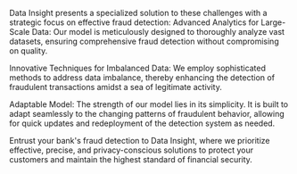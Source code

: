 Data Insight presents a specialized solution to these challenges with a strategic focus on effective fraud detection:
Advanced Analytics for Large-Scale Data: Our model is meticulously designed to thoroughly analyze vast datasets, ensuring comprehensive fraud detection without compromising on quality.

Innovative Techniques for Imbalanced Data: We employ sophisticated methods to address data imbalance, thereby enhancing the detection of fraudulent transactions amidst a sea of legitimate activity.

Adaptable Model: The strength of our model lies in its simplicity. It is built to adapt seamlessly to the changing patterns of fraudulent behavior, allowing for quick updates and redeployment of the detection system as needed.

Entrust your bank's fraud detection to Data Insight, where we prioritize effective, precise, and privacy-conscious solutions to protect your customers and maintain the highest standard of financial security.

